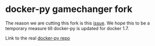 docker-py gamechanger fork
=========
The reason we are cutting this fork is this [issue](https://github.com/docker/docker-py/issues).
We hope this to be a temporary measure till docker-py is updated for docker 1.7.

Link to the real [docker-py repo](https://github.com/docker/docker-py)
